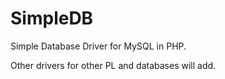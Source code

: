 # SimpleDB
 
 Simple Database Driver for MySQL in PHP. 
 
 Other drivers for other PL and databases will add.
 
